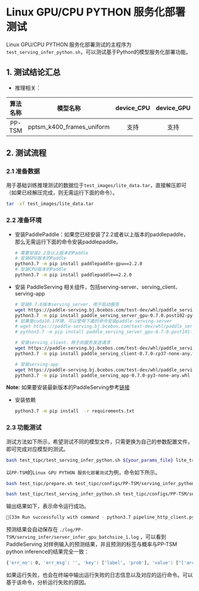# Linux GPU/CPU PYTHON 服务化部署测试

Linux GPU/CPU  PYTHON 服务化部署测试的主程序为`test_serving_infer_python.sh`，可以测试基于Python的模型服务化部署功能。


## 1. 测试结论汇总

- 推理相关：

| 算法名称 | 模型名称 | device_CPU | device_GPU | batchsize |
|  :----:   |  :----: |   :----:   |  :----:  |   :----:   |
|  PP-TSM   |  pptsm_k400_frames_uniform |  支持 | 支持 | 1 |


## 2. 测试流程

### 2.1 准备数据

用于基础训练推理测试的数据位于`test_images/lite_data.tar`，直接解压即可（如果已经解压完成，则无需运行下面的命令）。

```bash
tar -xf test_images/lite_data.tar
```

### 2.2 准备环境


- 安装PaddlePaddle：如果您已经安装了2.2或者以上版本的paddlepaddle，那么无需运行下面的命令安装paddlepaddle。
    ```bash
    # 需要安装2.2及以上版本的Paddle
    # 安装GPU版本的Paddle
    python3.7 -m pip install paddlepaddle-gpu==2.2.0
    # 安装CPU版本的Paddle
    python3.7 -m pip install paddlepaddle==2.2.0
    ```
- 安装 PaddleServing 相关组件，包括serving-server、serving_client、serving-app

    ```bash
    # 安装0.7.0版本serving_server，用于启动服务
    wget https://paddle-serving.bj.bcebos.com/test-dev/whl/paddle_serving_server_gpu-0.7.0.post102-py3-none-any.whl
    python3.7 -m pip install paddle_serving_server_gpu-0.7.0.post102-py3-none-any.whl
    # 如果是cuda10.1环境，可以使用下面的命令安装paddle-serving-server
    # wget https://paddle-serving.bj.bcebos.com/test-dev/whl/paddle_serving_server_gpu-0.7.0.post101-py3-none-any.whl
    # python3.7 -m pip install paddle_serving_server_gpu-0.7.0.post101-py3-none-any.whl

    # 安装serving_client，用于向服务发送请求
    wget https://paddle-serving.bj.bcebos.com/test-dev/whl/paddle_serving_client-0.7.0-cp37-none-any.whl
    python3.7 -m pip install paddle_serving_client-0.7.0-cp37-none-any.whl

    # 安装serving-app
    wget https://paddle-serving.bj.bcebos.com/test-dev/whl/paddle_serving_app-0.7.0-py3-none-any.whl
    python3.7 -m pip install paddle_serving_app-0.7.0-py3-none-any.whl
    ```
**Note:** 如果要安装最新版本的PaddleServing参考[链接](https://github.com/PaddlePaddle/Serving/blob/v0.7.0/doc/Latest_Packages_CN.md)

- 安装依赖
    ```bash
    python3.7 -m pip install  -r requirements.txt
    ```

 ### 2.3 功能测试

 测试方法如下所示，希望测试不同的模型文件，只需更换为自己的参数配置文件，即可完成对应模型的测试。

```bash
bash test_tipc/test_serving_infer_python.sh ${your_params_file} lite_train_lite_infer
```

以`PP-TSM`的`Linux GPU PYTHON 服务化部署测试`为例，命令如下所示。

```bash
bash test_tipc/prepare.sh test_tipc/configs/PP-TSM/serving_infer_python.txt serving_infer
```

```bash
bash test_tipc/test_serving_infer_python.sh test_tipc/configs/PP-TSM/serving_infer_python.txt serving_infer
```

输出结果如下，表示命令运行成功。

```bash
[33m Run successfully with command - python3.7 pipeline_http_client.py --input_file=../../data/ > ../../log/PP-TSM/serving_infer/server_infer_gpu_batchsize_1.log 2>&1 !  [0m
```

预测结果会自动保存在 `./log/PP-TSM/serving_infer/server_infer_gpu_batchsize_1.log` ，可以看到 PaddleServing 对样例输入的预测结果，并且预测的标签与概率与PP-TSM python inference的结果完全一致：

```bash
{'err_no': 0, 'err_msg': '', 'key': ['label', 'prob'], 'value': ["['archery']", '[0.9907387495040894]'], 'tensors': []}
```

如果运行失败，也会在终端中输出运行失败的日志信息以及对应的运行命令。可以基于该命令，分析运行失败的原因。
